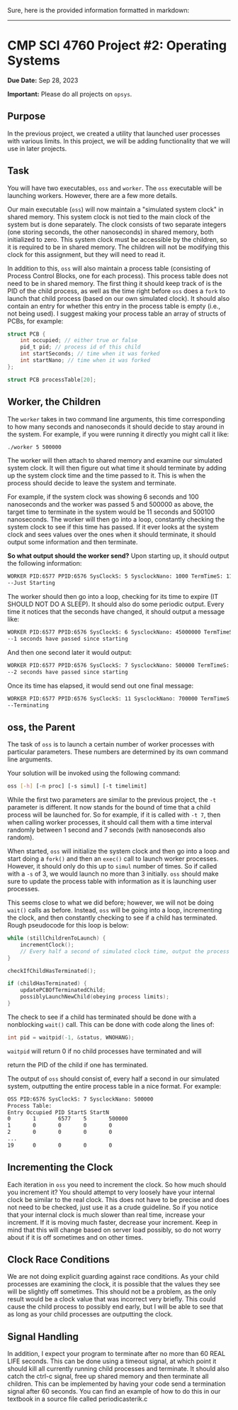Sure, here is the provided information formatted in markdown:

---

# CMP SCI 4760 Project #2: Operating Systems

**Due Date:** Sep 28, 2023

**Important:** Please do all projects on `opsys`.

## Purpose

In the previous project, we created a utility that launched user processes with various limits. In this project, we will be adding functionality that we will use in later projects.

## Task

You will have two executables, `oss` and `worker`. The `oss` executable will be launching workers. However, there are a few more details.

Our main executable (`oss`) will now maintain a "simulated system clock" in shared memory. This system clock is not tied to the main clock of the system but is done separately. The clock consists of two separate integers (one storing seconds, the other nanoseconds) in shared memory, both initialized to zero. This system clock must be accessible by the children, so it is required to be in shared memory. The children will not be modifying this clock for this assignment, but they will need to read it.

In addition to this, `oss` will also maintain a process table (consisting of Process Control Blocks, one for each process). This process table does not need to be in shared memory. The first thing it should keep track of is the PID of the child process, as well as the time right before `oss` does a `fork` to launch that child process (based on our own simulated clock). It should also contain an entry for whether this entry in the process table is empty (i.e., not being used). I suggest making your process table an array of structs of PCBs, for example:

```c
struct PCB {
    int occupied; // either true or false
    pid_t pid; // process id of this child
    int startSeconds; // time when it was forked
    int startNano; // time when it was forked
};

struct PCB processTable[20];
```

## Worker, the Children

The `worker` takes in two command line arguments, this time corresponding to how many seconds and nanoseconds it should decide to stay around in the system. For example, if you were running it directly you might call it like:

```sh
./worker 5 500000
```

The worker will then attach to shared memory and examine our simulated system clock. It will then figure out what time it should terminate by adding up the system clock time and the time passed to it. This is when the process should decide to leave the system and terminate.

For example, if the system clock was showing 6 seconds and 100 nanoseconds and the worker was passed 5 and 500000 as above, the target time to terminate in the system would be 11 seconds and 500100 nanoseconds. The worker will then go into a loop, constantly checking the system clock to see if this time has passed. If it ever looks at the system clock and sees values over the ones when it should terminate, it should output some information and then terminate.

**So what output should the worker send?** Upon starting up, it should output the following information:

```sh
WORKER PID:6577 PPID:6576 SysClockS: 5 SysclockNano: 1000 TermTimeS: 11 TermTimeNano: 500100
--Just Starting
```

The worker should then go into a loop, checking for its time to expire (IT SHOULD NOT DO A SLEEP). It should also do some periodic output. Every time it notices that the seconds have changed, it should output a message like:

```sh
WORKER PID:6577 PPID:6576 SysClockS: 6 SysclockNano: 45000000 TermTimeS: 11 TermTimeNano: 500
--1 seconds have passed since starting
```

And then one second later it would output:

```sh
WORKER PID:6577 PPID:6576 SysClockS: 7 SysclockNano: 500000 TermTimeS: 11 TermTimeNano: 50010
--2 seconds have passed since starting
```

Once its time has elapsed, it would send out one final message:

```sh
WORKER PID:6577 PPID:6576 SysClockS: 11 SysclockNano: 700000 TermTimeS: 11 TermTimeNano: 5001
--Terminating
```

## oss, the Parent

The task of `oss` is to launch a certain number of worker processes with particular parameters. These numbers are determined by its own command line arguments.

Your solution will be invoked using the following command:

```sh
oss [-h] [-n proc] [-s simul] [-t timelimit]
```

While the first two parameters are similar to the previous project, the `-t` parameter is different. It now stands for the bound of time that a child process will be launched for. So for example, if it is called with `-t 7`, then when calling worker processes, it should call them with a time interval randomly between 1 second and 7 seconds (with nanoseconds also random).

When started, `oss` will initialize the system clock and then go into a loop and start doing a `fork()` and then an `exec()` call to launch worker processes. However, it should only do this up to `simul` number of times. So if called with a `-s` of 3, we would launch no more than 3 initially. `oss` should make sure to update the process table with information as it is launching user processes.

This seems close to what we did before; however, we will not be doing `wait()` calls as before. Instead, `oss` will be going into a loop, incrementing the clock, and then constantly checking to see if a child has terminated. Rough pseudocode for this loop is below:

```c
while (stillChildrenToLaunch) {
    incrementClock();
    // Every half a second of simulated clock time, output the process table to the screen
}

checkIfChildHasTerminated();

if (childHasTerminated) {
    updatePCBOfTerminatedChild;
    possiblyLaunchNewChild(obeying process limits);
}
```

The check to see if a child has terminated should be done with a nonblocking `wait()` call. This can be done with code along the lines of:

```c
int pid = waitpid(-1, &status, WNOHANG);
```

`waitpid` will return 0 if no child processes have terminated and will

 return the PID of the child if one has terminated.

The output of `oss` should consist of, every half a second in our simulated system, outputting the entire process table in a nice format. For example:

```sh
OSS PID:6576 SysClockS: 7 SysclockNano: 500000
Process Table:
Entry Occupied PID StartS StartN
0       1       6577    5       500000
1       0       0       0       0
2       0       0       0       0
...
19      0       0       0       0
```

## Incrementing the Clock

Each iteration in `oss` you need to increment the clock. So how much should you increment it? You should attempt to very loosely have your internal clock be similar to the real clock. This does not have to be precise and does not need to be checked, just use it as a crude guideline. So if you notice that your internal clock is much slower than real time, increase your increment. If it is moving much faster, decrease your increment. Keep in mind that this will change based on server load possibly, so do not worry about if it is off sometimes and on other times.

## Clock Race Conditions

We are not doing explicit guarding against race conditions. As your child processes are examining the clock, it is possible that the values they see will be slightly off sometimes. This should not be a problem, as the only result would be a clock value that was incorrect very briefly. This could cause the child process to possibly end early, but I will be able to see that as long as your child processes are outputting the clock.

## Signal Handling

In addition, I expect your program to terminate after no more than 60 REAL LIFE seconds. This can be done using a timeout
signal, at which point it should kill all currently running child processes and terminate. It should also catch the ctrl-c signal,
free up shared memory and then terminate all children.
This can be implemented by having your code send a termination signal after 60 seconds. You can find an example of how to
do this in our textbook in a source file called periodicasterik.c
